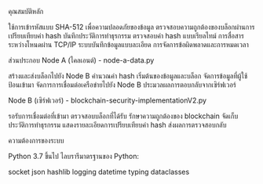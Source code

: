 คุณสมบัติหลัก

ใช้การเข้ารหัสแบบ SHA-512 เพื่อความปลอดภัยของข้อมูล
ตรวจสอบความถูกต้องของบล็อกผ่านการเปรียบเทียบค่า hash
บันทึกประวัติการทำธุรกรรม
ตรวจสอบค่า hash แบบเรียลไทม์
การสื่อสารระหว่างโหนดผ่าน TCP/IP
ระบบบันทึกข้อมูลแบบละเอียด
การจัดการข้อผิดพลาดและการหมดเวลา

ส่วนประกอบ
Node A (ไคลเอนต์) - node-a-data.py

สร้างและส่งบล็อกไปยัง Node B
คำนวณค่า hash เริ่มต้นของข้อมูลและบล็อก
จัดการข้อมูลที่ผู้ใช้ป้อนเข้ามา
จัดการการเชื่อมต่อเครือข่ายไปยัง Node B
ประมวลผลการตอบกลับจากเซิร์ฟเวอร์

Node B (เซิร์ฟเวอร์) - blockchain-security-implementationV2.py

รอรับการเชื่อมต่อที่เข้ามา
ตรวจสอบบล็อกที่ได้รับ
รักษาความถูกต้องของ blockchain
จัดเก็บประวัติการทำธุรกรรม
แสดงรายละเอียดการเปรียบเทียบค่า hash
ส่งผลการตรวจสอบกลับ

ความต้องการของระบบ

Python 3.7 ขึ้นไป
ไลบรารีมาตรฐานของ Python:

socket
json
hashlib
logging
datetime
typing
dataclasses
